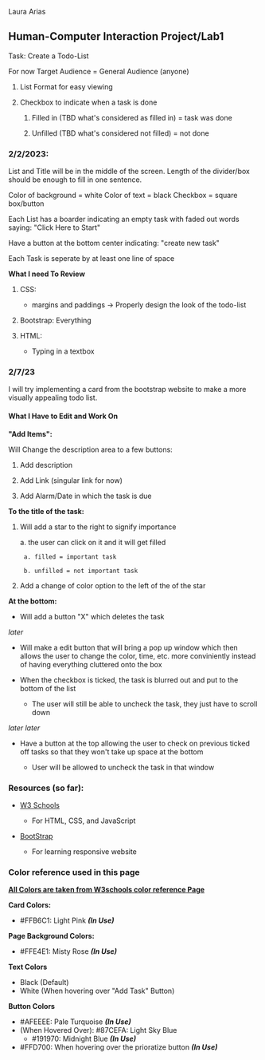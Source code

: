 Laura Arias

## Human-Computer Interaction Project/Lab1

Task: Create a Todo-List

For now Target Audience = General Audience (anyone)

1. List Format for easy viewing

2. Checkbox to indicate when a task is done

	1. Filled in (TBD what's considered as filled in) = task was done

	2. Unfilled (TBD what's considered not filled) = not done


### 2/2/2023: 

List and Title will be in the middle of the screen. Length of the divider/box should be enough to fill in one sentence.

Color of background = white
Color of text = black
Checkbox = square box/button

Each List has a boarder indicating an empty task with faded out words saying:
"Click Here to Start"

Have a button at the bottom center indicating: "create new task"

Each Task is seperate by at least one line of space

**What I need To Review**
1. CSS: 
	- margins and paddings
		-> Properly design the look of the todo-list

2. Bootstrap: Everything

3. HTML:
	- Typing in a textbox


### 2/7/23

I will try implementing a card from the bootstrap website to make a more visually appealing todo list.

#### **What I Have to Edit and Work On**

**"Add Items":** 

Will Change the description area to a few buttons:

1. Add description

2. Add Link (singular link for now)

3. Add Alarm/Date in which the task is due


**To the title of the task:** 

1. Will add a star to the right to signify importance

	a. the user can click on it and it will get filled

		a. filled = important task

		b. unfilled = not important task


2. Add a change of color option to the left of the of the star


**At the bottom:**
- Will add a button "X" which deletes the task


*later*

- Will make a edit button that will bring a pop up window which then allows the user to change the color, time, etc. more conviniently instead of having everything cluttered onto the box

- When the checkbox is ticked, the task is blurred out and put to the bottom of the list

	- The user will still be able to uncheck the task, they just have to scroll down


*later later*

- Have a button at the top allowing the user to check on previous ticked off tasks so that they won't take up space at the bottom

	- User will be allowed to uncheck the task in that window


### Resources (so far):

- [W3 Schools](https://www.w3schools.com/)

	- For HTML, CSS, and JavaScript

- [BootStrap](https://getbootstrap.com/docs/5.1/getting-started/introduction/#css)
	
	- For learning responsive website 


### Color reference used in this page
[**All Colors are taken from W3schools color reference Page**](https://www.w3schools.com/tags/ref_colornames.asp)

**Card Colors:**
- #FFB6C1: Light Pink ***(In Use)***


**Page Background Colors:**
- #FFE4E1: Misty Rose ***(In Use)***

**Text Colors**
- Black (Default)
- White (When hovering over "Add Task" Button)

**Button Colors**
- #AFEEEE: Pale Turquoise ***(In Use)***
- (When Hovered Over): #87CEFA: Light Sky Blue
	- #191970: Midnight Blue ***(In Use)***
- #FFD700: When hovering over the prioratize button ***(In Use)*** 

